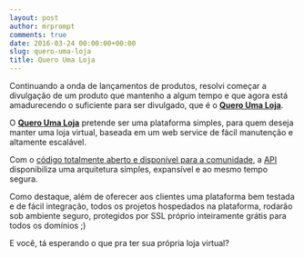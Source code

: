 ```yaml
---
layout: post
author: mrprompt
comments: true
date: 2016-03-24 00:00:00+00:00
slug: quero-uma-loja
title: Quero Uma Loja
---  
```


Continuando a onda de lançamentos de produtos, resolvi começar a divulgação de um produto que mantenho a algum tempo e que agora 
está amadurecendo o suficiente para ser divulgado, que é o **[Quero Uma Loja](https://www.queroumaloja.net)**. 

O **[Quero Uma Loja](https://www.queroumaloja.net)** pretende ser uma plataforma simples, para quem deseja manter uma loja virtual, 
baseada em um web service de fácil manutenção e altamente escalável.
 
Com o [código totalmente aberto e disponível para a comunidade](https://github.com/mrprompt/queroumaloja-api-server), 
a [API](https://www.queroumaloja.net/api/) disponibiliza uma arquitetura simples, expansível e ao mesmo tempo segura.

Como destaque, além de oferecer aos clientes uma plataforma bem testada e de fácil integração, todos os projetos hospedados na 
plataforma, rodarão sob ambiente seguro, protegidos por SSL próprio inteiramente grátis para todos os domínios ;)

E você, tá esperando o que pra ter sua própria loja virtual?
